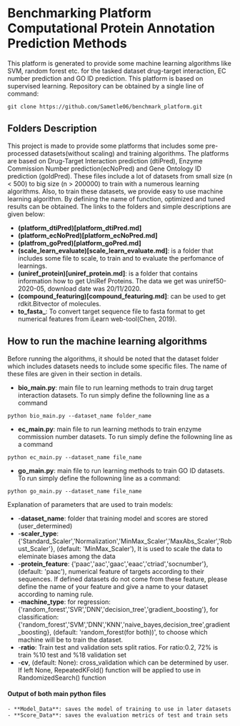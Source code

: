 # Benchmarking Platform Computational Protein Annotation Prediction Methods

This platform is generated to provide some machine learning algorithms like SVM, random forest etc. for the tasked dataset drug-target interaction, EC number prediction and GO ID prediction. This platform is based on supervised learning. 
Repository can be obtained by a single line of command:
```
git clone https://github.com/Sametle06/benchmark_platform.git
```

## Folders Description

This project is made to provide some platforms that includes some pre-processed datasets(without scaling) and training algorithms. The platforms are based on Drug-Target Interaction prediction (dtiPred), Enzyme Commission Number prediction(ecNoPred) and Gene Ontology ID prediction (goIdPred). These files include a lot of datasets from small size (n < 500) to big size (n > 200000) to train with a numerous learning algorithms. Also, to train these datasets, we provide easy to use machine learning algorithm. By defining the name of function, optimized and tuned results can be obtained. The links to the folders and simple descriptions are given below:

- **(platform_dtiPred)[platform_dtiPred.md]**
- **(platform_ecNoPred)[platform_ecNoPred.md]**
- **(platfrom_goPred)[platform_goPred.md]**
- **(scale_learn_evaluate)[scale_learn_evaluate.md]**: is a folder that includes some file to scale, to train and to evaluate the perfomance of learnings.
- **(uniref_protein)[uniref_protein.md]**: is a folder that contains information how to get UniRef Proteins. The data we get was uniref50-2020-05, download date was 20/11/2020.
- **(compound_featuring)[compound_featuring.md]**: can be used to get rdkit.Bitvector of molecules.
- **to_fasta_**: To convert target sequence file to fasta format to get numerical features from iLearn web-tool(Chen, 2019).

## How to run the machine learning algorithms 

Before running the algorithms, it should be noted that the dataset folder which includes datasets needs to include some specific files. The name of these files are given in their section in details.

- **bio_main.py**: main file to run learning methods to train drug target interaction datasets. To run simply define the followning line as a command 
```
python bio_main.py --dataset_name folder_name
```

- **ec_main.py**: main file to run learning methods to train enzyme commission number datasets. To run simply define the followning line as a command
```
python ec_main.py --dataset_name file_name
```
- **go_main.py**: main file to run learning methods to train GO ID datasets. To run simply define the followning line as a command:
```
python go_main.py --dataset_name file_name
```

Explanation of parameters that are used to train models:
*    -**dataset_name**: folder that training model and scores are stored (user_determined)
*    -**scaler_type**:{'Standard_Scaler','Normalization','MinMax_Scaler','MaxAbs_Scaler','Robust_Scaler'}, (default: 'MinMax_Scaler'), It is used to scale the data to eleminate biases among the data
*    -**protein_feature**: {'paac','aac','gaac','eaac','ctriad','socnumber'}, (default: 'paac'), numerical feature of targets according to their sequences. If defined datasets do not come from these feature, please define the name of your feature and give a name to your dataset according to naming rule.  
*    -**machine_type**: 
        for regression: {'random_forest','SVR','DNN','decision_tree','gradient_boosting'},
   	    for classification:{'random_forest','SVM','DNN','KNN','naive_bayes,decision_tree',gradient_boosting}, 
   	    (default: 'random_forest(for both))', to choose which machine will be to train the dataset.
*    -**ratio**: Train test and validation sets split ratios. For ratio:0.2, 
                72% is train %10 test and %18 validation set 
*    -**cv**, (default: None): cross_validation which can be determined by user. If left None, RepeatedKFold() function will be applied to use in RandomizedSearch() function


#### Output of both main python files
    - **Model_Data**: saves the model of training to use in later datasets
    - **Score_Data**: saves the evaluation metrics of test and train sets























